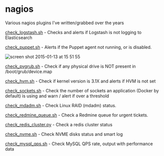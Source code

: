 # nagios
Various nagios plugins I've written/grabbed over the years

[check_logstash.sh](https://github.com/Sn4kY/nagios/blob/master/check_logstash.sh) - Checks and alerts if Logstash is not logging to Elasticsearch

[check_puppet.sh](https://github.com/Sn4kY/nagios/blob/master/check_puppet.sh) - Alerts if the Puppet agent not running, or is disabled.

![screen shot 2015-01-13 at 15 51 55](https://cloud.githubusercontent.com/assets/862951/5716193/31d87e46-9b3c-11e4-8e25-241358980cb3.png)

[check_pvgrub.sh](https://github.com/Sn4kY/nagios/blob/master/check_pvgrub.sh) - Check if any physical drive is NOT present in /boot/grub/device.map

[check_hvm.sh](https://github.com/Sn4kY/nagios/blob/master/check_hvm.sh) - Check if kernel version is 3.1X and alerts if HVM is not set

[check_sockets.sh](https://github.com/Sn4kY/nagios/blob/master/check_sockets.sh) - Check the number of sockets an application (Docker by default) is using and warn / alert if over a threshold

[check_mdadm.sh](https://github.com/Sn4kY/nagios/blob/master/check_mdadm.sh) - Check Linux RAID (mdadm) status.

[check_redmine_queue.sh](https://github.com/Sn4kY/nagios/blob/master/check_redmine_queue.sh) - Check a Redmine queue for urgent tickets.

[check_redis_cluster.py](https://github.com/Sn4kY/nagios/blob/master/check_redis_clister.py) - Check a redis cluster status

[check_nvme.sh](https://github.com/Sn4kY/nagios/blob/master/check_nvme.sh) - Check NVME disks status and smart log

[check_mysql_qps.sh](https://github.com/Sn4kY/nagios/blob/master/check_mysql_qps.sh) - Check MySQL QPS rate, output with performance data
